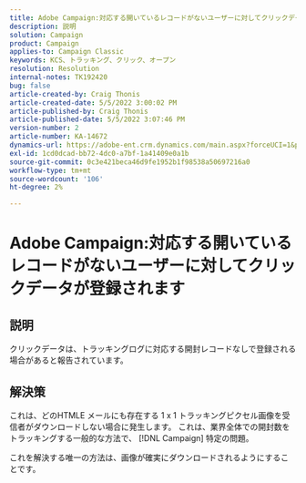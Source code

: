 ```yaml
---
title: Adobe Campaign:対応する開いているレコードがないユーザーに対してクリックデータが登録されています'
description: 説明
solution: Campaign
product: Campaign
applies-to: Campaign Classic
keywords: KCS、トラッキング、クリック、オープン
resolution: Resolution
internal-notes: TK192420
bug: false
article-created-by: Craig Thonis
article-created-date: 5/5/2022 3:00:02 PM
article-published-by: Craig Thonis
article-published-date: 5/5/2022 3:07:46 PM
version-number: 2
article-number: KA-14672
dynamics-url: https://adobe-ent.crm.dynamics.com/main.aspx?forceUCI=1&pagetype=entityrecord&etn=knowledgearticle&id=b4473908-84cc-ec11-a7b5-6045bd00d995
exl-id: 1cd0dcad-bb72-4dc0-a7bf-1a41409e0a1b
source-git-commit: 0c3e421beca46d9fe1952b1f98538a50697216a0
workflow-type: tm+mt
source-wordcount: '106'
ht-degree: 2%

---
```


# Adobe Campaign:対応する開いているレコードがないユーザーに対してクリックデータが登録されます

## 説明

クリックデータは、トラッキングログに対応する開封レコードなしで登録される場合があると報告されています。

## 解決策


これは、どのHTMLE メールにも存在する 1 x 1 トラッキングピクセル画像を受信者がダウンロードしない場合に発生します。 これは、業界全体での開封数をトラッキングする一般的な方法で、 [!DNL Campaign] 特定の問題。

これを解決する唯一の方法は、画像が確実にダウンロードされるようにすることです。
